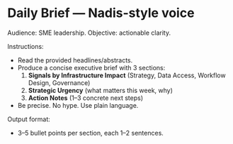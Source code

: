 # Daily Brief — Nadis-style voice

Audience: SME leadership. Objective: actionable clarity.

Instructions:
- Read the provided headlines/abstracts.
- Produce a concise executive brief with 3 sections:
  1) **Signals by Infrastructure Impact** (Strategy, Data Access, Workflow Design, Governance)
  2) **Strategic Urgency** (what matters this week, why)
  3) **Action Notes** (1–3 concrete next steps)
- Be precise. No hype. Use plain language.

Output format:
- 3–5 bullet points per section, each 1–2 sentences.

